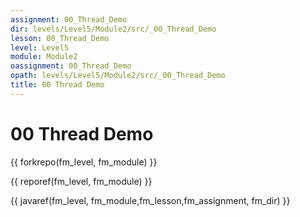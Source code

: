 ```yaml
---
assignment: 00_Thread_Demo
dir: levels/Level5/Module2/src/_00_Thread_Demo
lesson: 00_Thread_Demo
level: Level5
module: Module2
oassignment: 00_Thread_Demo
opath: levels/Level5/Module2/src/_00_Thread_Demo
title: 00 Thread Demo
---
```

# 00 Thread Demo

{{ forkrepo(fm_level, fm_module) }}

{{ reporef(fm_level, fm_module) }}




{{ javaref(fm_level, fm_module,fm_lesson,fm_assignment, fm_dir) }}


